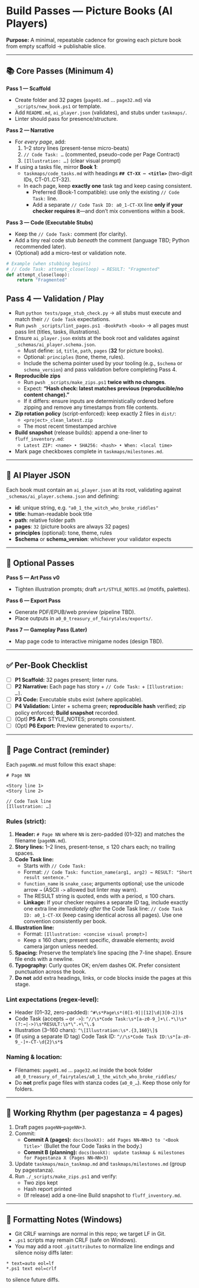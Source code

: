 # Build Passes — Picture Books (AI Players)

**Purpose:** A minimal, repeatable cadence for growing each picture book from empty scaffold → publishable slice.

---

## 📚 Core Passes (Minimum 4)

**Pass 1 — Scaffold**
- Create folder and 32 pages (`page01.md` … `page32.md`) via `_scripts/new_book.ps1` or template.
- Add `README.md`, `ai_player.json` (validates), and stubs under `taskmaps/`.
- Linter should pass for presence/structure.

**Pass 2 — Narrative**
- For *every page*, add:
  1) 1–2 story lines (present-tense micro-beats)
  2) `// Code Task: …` (commented, pseudo-code per Page Contract)
  3) `[Illustration: …]` (clear visual prompt)
- If using a tasks file, mirror **Book 1**:
  - `taskmaps/code_tasks.md` with headings **`## CT-XX — <title>`** (two-digit IDs, CT-01..CT-32).
  - In each page, keep **exactly one** task tag and keep casing consistent.
    - Preferred (Book-1 compatible): use only the existing `// Code Task:` line.
    - Add a separate `// Code Task ID: a0_1-CT-XX` line **only if your checker requires it**—and don’t mix conventions within a book.

**Pass 3 — Code (Executable Stubs)**
- Keep the `// Code Task:` comment (for clarity).
- Add a tiny real code stub *beneath* the comment (language TBD; Python recommended later).
- (Optional) add a micro-test or validation note.

```python
# Example (when stubbing begins)
# // Code Task: attempt_close(loop) → RESULT: "Fragmented"
def attempt_close(loop):
    return "Fragmented"
```

## Pass 4 — Validation / Play
- Run `python tests/page_stub_check.py` → all stubs must execute and match their `// Code Task` expectations.
- Run `pwsh _scripts/lint_pages.ps1 -BookPath <book>` → all pages must pass lint (titles, tasks, illustrations).
- Ensure `ai_player.json` exists at the book root and validates against `_schemas/ai_player.schema.json`.
  - Must define: `id`, `title`, `path`, `pages` (**32** for picture books).
  - Optional: `principles` (tone, theme, rules).
  - Include the schema pointer used by your tooling (e.g., `$schema` or `schema_version`) and pass validation before completing Pass 4.
- **Reproducible zips**
  - Run `pwsh _scripts/make_zips.ps1` **twice with no changes**.
  - Expect: **“Hash check: latest matches previous (reproducible/no content change).”**
  - If it differs: ensure inputs are deterministically ordered before zipping and remove any timestamps from file contents.
- **Zip rotation policy** (script-enforced): keep exactly 2 files in `dist/`:
  - `<project>_clean_latest.zip`
  - The most recent timestamped archive
- **Build snapshot** (release builds): append a one-liner to `fluff_inventory.md`:
  - `Latest ZIP: <name> • SHA256: <hash> • When: <local time>`
- Mark page checkboxes complete in `taskmaps/milestones.md`.

---

## 🤖 AI Player JSON
Each book must contain an `ai_player.json` at its root, validating against `_schemas/ai_player.schema.json` and defining:
- **id**: unique string, e.g. `"a0_1_the_witch_who_broke_riddles"`
- **title**: human-readable book title
- **path**: relative folder path
- **pages**: `32` (picture books are always 32 pages)
- **principles** (optional): tone, theme, rules
- **$schema** or **schema_version**: whichever your validator expects

---

## 🎨 Optional Passes
**Pass 5 — Art Pass v0**
- Tighten illustration prompts; draft `art/STYLE_NOTES.md` (motifs, palettes).

**Pass 6 — Export Pass**
- Generate PDF/EPUB/web preview (pipeline TBD).
- Place outputs in `a0_0_treasury_of_fairytales/exports/`.

**Pass 7 — Gameplay Pass (Later)**
- Map page code to interactive minigame nodes (design TBD).

---

## ✅ Per-Book Checklist
- [ ] **P1 Scaffold:** 32 pages present; linter runs.
- [ ] **P2 Narrative:** Each page has story + `// Code Task:` + `[Illustration: …]`.
- [ ] **P3 Code:** Executable stubs exist (where applicable).
- [ ] **P4 Validation:** Linter + schema green; **reproducible hash** verified; zip policy enforced; **Build snapshot** recorded.
- [ ] (Opt) **P5 Art:** STYLE_NOTES; prompts consistent.
- [ ] (Opt) **P6 Export:** Preview generated to `exports/`.

---

## 🧱 Page Contract (reminder)
Each `pageNN.md` must follow this exact shape:

```markdownlint
# Page NN

<Story line 1>
<Story line 2>

// Code Task line
[Illustration: …]
```

### Rules (strict):
1. **Header:** `# Page NN` where `NN` is zero-padded (01–32) and matches the filename (`pageNN.md`).
2. **Story lines:** 1–2 lines, present-tense, ≤ 120 chars each; no trailing spaces.
3. **Code Task line:**
   - Starts with `// Code Task:`
   - Format: `// Code Task: function_name(arg1, arg2) → RESULT: "Short result sentence."`
   - `function_name` is `snake_case`; arguments optional; use the unicode arrow `→` (ASCII `->` allowed but linter may warn).
   - The RESULT string is quoted, ends with a period, ≤ 100 chars.
   - **Linkage:** If your checker requires a separate ID tag, include exactly one extra line *immediately after* the Code Task line:
     `// Code Task ID: a0_1-CT-XX` (keep casing identical across all pages). Use one convention consistently per book.
4. **Illustration line:**
   - Format: `[Illustration: <concise visual prompt>]`
   - Keep ≤ 160 chars; present specific, drawable elements; avoid camera jargon unless needed.
5. **Spacing:** Preserve the template’s line spacing (the 7-line shape). Ensure file ends with a newline.
6. **Typography:** Curly quotes OK; en/em dashes OK. Prefer consistent punctuation across the book.
7. **Do not** add extra headings, links, or code blocks inside the pages at this stage.

### Lint expectations (regex-level):
- Header (01–32, zero-padded):
  `^#\s*Page\s*(0[1-9]|[12]\d|3[0-2])$`
- Code Task (accepts `→` or `->`):
  `^//\s*Code Task:\s*[a-z0-9_]+\(.*\)\s*(?:→|->)\s*RESULT:\s*\".+\"\.$`
- Illustration (3–160 chars):
  `^\[Illustration:\s*.{3,160}\]$`
- (If using a separate ID tag) Code Task ID:
  `^//\s*Code Task ID:\s*[a-z0-9_-]+-CT-\d{2}\s*$`

### Naming & location:
- Filenames: `page01.md` … `page32.md` inside the book folder
  `a0_0_treasury_of_fairytales/a0_1_the_witch_who_broke_riddles/`
- Do **not** prefix page files with stanza codes (`a0_0_…`). Keep those only for folders.

---

## 🔁 Working Rhythm (per pagestanza = 4 pages)

1. Draft pages `pageNN`–`pageNN+3`.
2. Commit:
   - **Commit A (pages):**
     `docs(bookX): add Pages NN–NN+3 to '<Book Title>'`
     (Bullet the four Code Tasks in the body.)
   - **Commit B (planning):**
     `docs(bookX): update taskmap & milestones for Pagestanza X (Pages NN–NN+3)`
3. Update `taskmaps/main_taskmap.md` and `taskmaps/milestones.md` (group by pagestanza).
4. Run `./_scripts/make_zips.ps1` and verify:
   - Two zips kept
   - Hash report printed
   - (If release) add a one-line Build snapshot to `fluff_inventory.md`.

---

## 🧪 Formatting Notes (Windows)

- Git CRLF warnings are normal in this repo; we target LF in Git.
- `.ps1` scripts may remain CRLF (safe on Windows).
- You may add a root `.gitattributes` to normalize line endings and silence noisy diffs later:

```gitattributes
* text=auto eol=lf
*.ps1 text eol=crlf
```

to silence future diffs.
